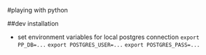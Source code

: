 #playing with python

##dev installation

* set environment variables for local postgres connection 
        `export PP_DB=...`
        `export POSTGRES_USER=...`
        `export POSTGRES_PASS=...` 